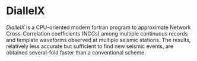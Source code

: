 # DiallelX
*DiallelX* is a CPU-oriented modern fortran program to approximate Network Cross-Correlation coefficients (NCCs) among multiple continuous records and template waveforms observed at multiple seismic stations. The results, relatively less accurate but sufficient to find new seismic events, are obtained several-fold faster than a conventional scheme.
